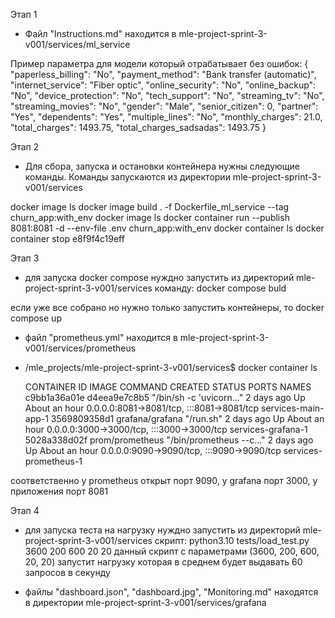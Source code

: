 Этап 1
  - Файл "Instructions.md" находится в mle-project-sprint-3-v001/services/ml_service
  
  Пример параметра для модели который отрабатывает без ошибок:
    {
        "paperless_billing": "No",
        "payment_method": "Bank transfer (automatic)",
        "internet_service": "Fiber optic",
        "online_security": "No",
        "online_backup": "No",
        "device_protection": "No",
        "tech_support": "No",
        "streaming_tv": "No",
        "streaming_movies": "No",
        "gender": "Male",
        "senior_citizen": 0,
        "partner": "Yes",
        "dependents": "Yes",
        "multiple_lines": "No",
        "monthly_charges": 21.0,
        "total_charges": 1493.75,
        "total_charges_sadsadas": 1493.75
    }
  
Этап 2
  - Для сбора, запуска и остановки контейнера нужны следующие команды. Команды запускаются из директории mle-project-sprint-3-v001/services

  docker image ls
  docker image build . -f Dockerfile_ml_service --tag churn_app:with_env
  docker image ls
  docker container run --publish 8081:8081 -d --env-file .env churn_app:with_env
  docker container ls
  docker container stop e8f9f4c19eff

Этап 3
  - для запуска docker compose нуждно запустить из директорий mle-project-sprint-3-v001/services команду:
  docker compose buld

  если уже все собрано но нужно только запустить контейнеры, то
  docker compose up

  - файл "prometheus.yml" находится в mle-project-sprint-3-v001/services/prometheus

  - /mle_projects/mle-project-sprint-3-v001/services$ docker container ls

    CONTAINER ID   IMAGE             COMMAND                  CREATED      STATUS             PORTS                                       NAMES
    c9bb1a36a01e   d4eea9e7c8b5      "/bin/sh -c 'uvicorn…"   2 days ago   Up About an hour   0.0.0.0:8081->8081/tcp, :::8081->8081/tcp   services-main-app-1
    3569809358d1   grafana/grafana   "/run.sh"                2 days ago   Up About an hour   0.0.0.0:3000->3000/tcp, :::3000->3000/tcp   services-grafana-1
    5028a338d02f   prom/prometheus   "/bin/prometheus --c…"   2 days ago   Up About an hour   0.0.0.0:9090->9090/tcp, :::9090->9090/tcp   services-prometheus-1

  соответственно у prometheus открыт порт 9090, у grafana порт 3000, у приложения порт 8081  

Этап 4
  - для запуска теста на нагрузку нуждно запустить из директорий mle-project-sprint-3-v001/services скрипт:
  python3.10 tests/load_test.py 3600 200 600 20 20
  данный скрипт с параметрами (3600, 200, 600, 20, 20) запустит нагрузку которая в среднем будет выдавать 60 запросов в секунду

  - файлы "dashboard.json", "dashboard.jpg", "Monitoring.md" находятся в директории mle-project-sprint-3-v001/services/grafana


